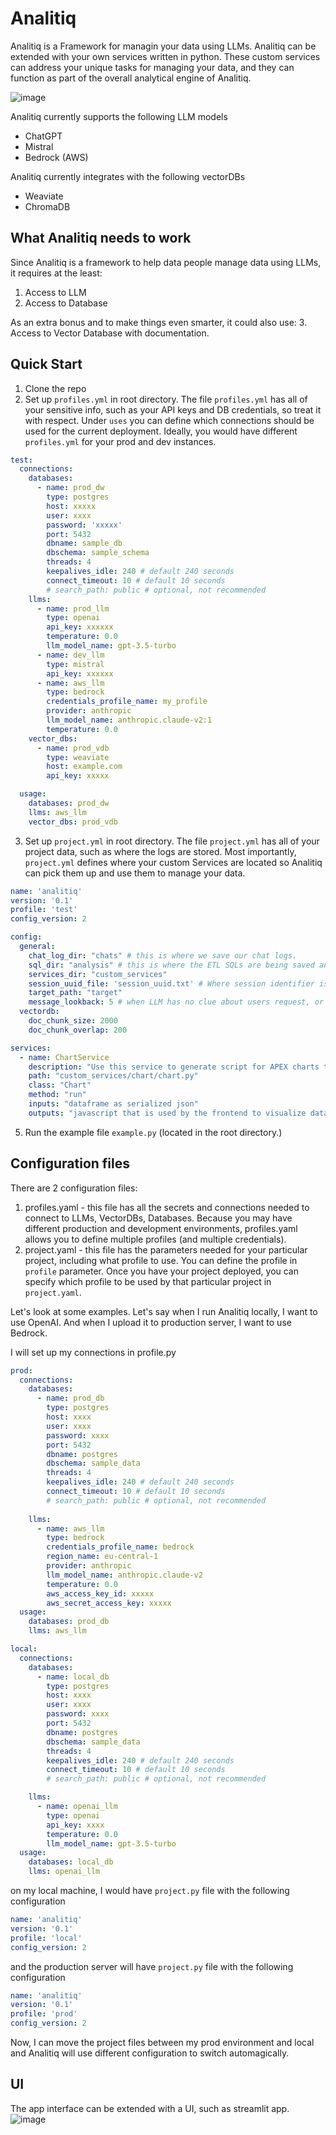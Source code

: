 # Analitiq
Analitiq is a Framework for managin your data using LLMs. Analitiq can be extended with your own services written in python. 
These custom services can address your unique tasks for managing your data, and they can function as part of the overall analytical engine of Analitiq.

![image](assets/images/Analitiq_Diagram.png)

Analitiq currently supports the following LLM models
- ChatGPT
- Mistral
- Bedrock (AWS)

Analitiq currently integrates with the following vectorDBs
- Weaviate
- ChromaDB

## What Analitiq needs to work
Since Analitiq is a framework to help data people manage data using LLMs, it requires at the least:
1. Access to LLM
2. Access to Database

As an extra bonus and to make things even smarter, it could also use:
3. Access to Vector Database with documentation.

## Quick Start
1. Clone the repo
2. Set up `profiles.yml` in root directory. The file `profiles.yml` has all of your sensitive info, such as your API keys and DB credentials, so treat it with respect. Under `uses` you can define which connections should be used for the current deployment.
   Ideally, you would have different `profiles.yml` for your prod and dev instances.
```yaml
test:
  connections:
    databases:
      - name: prod_dw
        type: postgres
        host: xxxxx
        user: xxxx
        password: 'xxxxx'
        port: 5432
        dbname: sample_db
        dbschema: sample_schema
        threads: 4
        keepalives_idle: 240 # default 240 seconds
        connect_timeout: 10 # default 10 seconds
        # search_path: public # optional, not recommended
    llms:
      - name: prod_llm
        type: openai
        api_key: xxxxxx
        temperature: 0.0
        llm_model_name: gpt-3.5-turbo
      - name: dev_llm
        type: mistral
        api_key: xxxxxx
      - name: aws_llm
        type: bedrock
        credentials_profile_name: my_profile
        provider: anthropic
        llm_model_name: anthropic.claude-v2:1
        temperature: 0.0
    vector_dbs:
      - name: prod_vdb
        type: weaviate
        host: example.com
        api_key: xxxxx

  usage:
    databases: prod_dw
    llms: aws_llm
    vector_dbs: prod_vdb
```
3. Set up `project.yml` in root directory. The file `project.yml` has all of your project data, such as where the logs are stored. Most importantly, `project.yml` defines where your custom Services are located so Analitiq can pick them up and use them to manage your data.
```yaml
name: 'analitiq'
version: '0.1'
profile: 'test'
config_version: 2

config:
  general:
    chat_log_dir: "chats" # this is where we save our chat logs.
    sql_dir: "analysis" # this is where the ETL SQLs are being saved and managed
    services_dir: "custom_services"
    session_uuid_file: 'session_uuid.txt' # Where session identifier is being recorded. When session is reset, it is like beginning of a new chat topic and new log file will be created.
    target_path: "target"
    message_lookback: 5 # when LLM has no clue about users request, or users request relates to some item in chat history, how far back (in number of messages) should the LLM look in the current session chat log
  vectordb:
    doc_chunk_size: 2000
    doc_chunk_overlap: 200

services:
  - name: ChartService
    description: "Use this service to generate script for APEX charts to visualize data"
    path: "custom_services/chart/chart.py"
    class: "Chart"
    method: "run"
    inputs: "dataframe as serialized json"
    outputs: "javascript that is used by the frontend to visualize data"
```
5. Run the example file `example.py` (located in the root directory.)

## Configuration files

There are 2 configuration files:
1. profiles.yaml - this file has all the secrets and connections needed to connect to LLMs, VectorDBs, Databases. Because you may have different production and development environments, profiles.yaml allows you to define multiple profiles (and multiple credentials).
2. project.yaml - this file has the parameters needed for your particular project, including what profile to use. You can define the profile in `profile` parameter.
   Once you have your project deployed, you can specify which profile to be used by that particular project in `project.yaml`.

Let's look at some examples. Let's say when I run Analitiq locally, I want to use OpenAI. And when I upload it to production server, I want to use Bedrock.

I will set up my connections in profile.py
```yaml
prod:
  connections:
    databases:
      - name: prod_db
        type: postgres
        host: xxxx
        user: xxxx
        password: xxxx
        port: 5432
        dbname: postgres
        dbschema: sample_data
        threads: 4
        keepalives_idle: 240 # default 240 seconds
        connect_timeout: 10 # default 10 seconds
        # search_path: public # optional, not recommended
    
    llms:
      - name: aws_llm
        type: bedrock
        credentials_profile_name: bedrock
        region_name: eu-central-1
        provider: anthropic
        llm_model_name: anthropic.claude-v2
        temperature: 0.0
        aws_access_key_id: xxxxx
        aws_secret_access_key: xxxxx
  usage:
    databases: prod_db
    llms: aws_llm

local:
  connections:
    databases:
      - name: local_db
        type: postgres
        host: xxxx
        user: xxxx
        password: xxxx
        port: 5432
        dbname: postgres
        dbschema: sample_data
        threads: 4
        keepalives_idle: 240 # default 240 seconds
        connect_timeout: 10 # default 10 seconds
        # search_path: public # optional, not recommended

    llms:
      - name: openai_llm
        type: openai
        api_key: xxxx
        temperature: 0.0
        llm_model_name: gpt-3.5-turbo
  usage:
    databases: local_db
    llms: openai_llm
```

on my local machine, I would have `project.py` file with the following configuration
```yaml
name: 'analitiq'
version: '0.1'
profile: 'local'
config_version: 2
```
and the production server will have `project.py` file with the following configuration
```yaml
name: 'analitiq'
version: '0.1'
profile: 'prod'
config_version: 2
```

Now, I can move the project files between my prod environment and local and Analitiq will use different configuration to switch automagically.

## UI
The app interface can be extended with a UI, such as streamlit app.
![image](assets/images/query.png)
